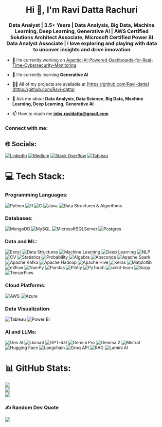 <h1 align="center">Hi 👋, I'm Ravi Datta Rachuri</h1>
<h3 align="center"> Data Analyst | 3.5+ Years | Data Analysis, Big Data, Machine Learning, Deep Learning, Generative AI | AWS Certified Solutions Architect Associate, Microsoft Certified Power BI Data Analyst Associate | I love exploring and playing with data to uncover insights and drive innovation</h3>

- 🔭 I’m currently working on [Agentic-AI-Powered-Dashboards-for-Real-Time-Cybersecurity-Monitoring<be>]([https://github.com/Ravi-datta/Agentic-AI-Powered-Dashboards-for-Real-Time-Cybersecurity-Monitoring])

- 🌱 I’m currently learning **Generative AI**

- 👨‍💻 All of my projects are available at [https://github.com/Ravi-datta](https://github.com/Ravi-datta)

- 💬 Ask me about **Data Analysis, Data Science, Big Data, Machine Learning, Deep Learning, Generative AI**

- 📫 How to reach me **jobs.ravidatta@gmail.com**

<h3 align="left">Connect with me:</h3>


## 🌐 Socials:
[![LinkedIn](https://img.shields.io/badge/LinkedIn-%230077B5.svg?logo=linkedin&logoColor=white)](https://linkedin.com/in/https://www.linkedin.com/in/ravi-datta-rachuri/) [![Medium](https://img.shields.io/badge/Medium-12100E?logo=medium&logoColor=white)](https://medium.com/@ravidatta.rachuri) [![Stack Overflow](https://img.shields.io/badge/-Stackoverflow-FE7A16?logo=stack-overflow&logoColor=white)](https://stackoverflow.com/users/29554077/ravi-datta-rachuri) [![Tableau](https://img.shields.io/badge/Tableau-1F4B99?logo=Tableau&logoColor=white)](https://public.tableau.com/app/profile/ravi.datta.rachuri/vizzes)

# 💻 Tech Stack:

### Programming Languages:
![Python](https://img.shields.io/badge/python-3670A0?style=for-the-badge&logo=python&logoColor=ffdd54)
![R](https://img.shields.io/badge/r-%23276DC3.svg?style=for-the-badge&logo=r&logoColor=white)
![C](https://img.shields.io/badge/c-%2300599C.svg?style=for-the-badge&logo=c&logoColor=white)
![Java](https://img.shields.io/badge/java-%23ED8B00.svg?style=for-the-badge&logo=openjdk&logoColor=white)
![Data Structures & Algorithms](https://img.shields.io/badge/Data%20Structures%20%26%20Algorithms-FF5733?style=for-the-badge&logo=data-structures&logoColor=white)


### Databases:
![MongoDB](https://img.shields.io/badge/MongoDB-%234ea94b.svg?style=for-the-badge&logo=mongodb&logoColor=white)
![MySQL](https://img.shields.io/badge/mysql-4479A1.svg?style=for-the-badge&logo=mysql&logoColor=white)
![MicrosoftSQLServer](https://img.shields.io/badge/Microsoft%20SQL%20Server-CC2927?style=for-the-badge&logo=microsoft%20sql%20server&logoColor=white)
![Postgres](https://img.shields.io/badge/postgres-%23316192.svg?style=for-the-badge&logo=postgresql&logoColor=white)

### Data and ML:
![Excel](https://img.shields.io/badge/Microsoft%20Excel-217346?style=for-the-badge&logo=microsoft-excel&logoColor=white)
![Data Structures](https://img.shields.io/badge/Data%20Structures-FF5733?style=for-the-badge&logo=data-structures&logoColor=white)
![Machine Learning](https://img.shields.io/badge/Machine%20Learning-FF6F00?style=for-the-badge&logo=machine-learning&logoColor=white)
![Deep Learning](https://img.shields.io/badge/Deep%20Learning-DC322F?style=for-the-badge&logo=deep-learning&logoColor=white)
![NLP](https://img.shields.io/badge/NLP-007396?style=for-the-badge&logo=nlp&logoColor=white)
![CV](https://img.shields.io/badge/Computer%20Vision-017CEE?style=for-the-badge&logo=computer-vision&logoColor=white)
![Statistics](https://img.shields.io/badge/Statistics-4D4D4D?style=for-the-badge&logo=statistics&logoColor=white)
![Probability](https://img.shields.io/badge/Probability-660066?style=for-the-badge&logo=probability&logoColor=white)
![Algebra](https://img.shields.io/badge/Algebra-8E44AD?style=for-the-badge&logo=algebra&logoColor=white)
![Anaconda](https://img.shields.io/badge/Anaconda-%2344A833.svg?style=for-the-badge&logo=anaconda&logoColor=white)
![Apache Spark](https://img.shields.io/badge/Apache%20Spark-FDEE21?style=for-the-badge&logo=apachespark&logoColor=black)
![Apache Kafka](https://img.shields.io/badge/Apache%20Kafka-000?style=for-the-badge&logo=apachekafka)
![Apache Hadoop](https://img.shields.io/badge/Apache%20Hadoop-66CCFF?style=for-the-badge&logo=apachehadoop&logoColor=black)
![Apache Hive](https://img.shields.io/badge/Apache%20Hive-FDEE21?style=for-the-badge&logo=apachehive&logoColor=black)
![Keras](https://img.shields.io/badge/Keras-%23D00000.svg?style=for-the-badge&logo=Keras&logoColor=white)
![Matplotlib](https://img.shields.io/badge/Matplotlib-%23ffffff.svg?style=for-the-badge&logo=Matplotlib&logoColor=black)
![mlflow](https://img.shields.io/badge/mlflow-%23d9ead3.svg?style=for-the-badge&logo=numpy&logoColor=blue)
![NumPy](https://img.shields.io/badge/numpy-%23013243.svg?style=for-the-badge&logo=numpy&logoColor=white)
![Pandas](https://img.shields.io/badge/pandas-%23150458.svg?style=for-the-badge&logo=pandas&logoColor=white)
![Plotly](https://img.shields.io/badge/Plotly-%233F4F75.svg?style=for-the-badge&logo=plotly&logoColor=white)
![PyTorch](https://img.shields.io/badge/PyTorch-%23EE4C2C.svg?style=for-the-badge&logo=PyTorch&logoColor=white)
![scikit-learn](https://img.shields.io/badge/scikit--learn-%23F7931E.svg?style=for-the-badge&logo=scikit-learn&logoColor=white)
![Scipy](https://img.shields.io/badge/SciPy-%230C55A5.svg?style=for-the-badge&logo=scipy&logoColor=%white)
![TensorFlow](https://img.shields.io/badge/TensorFlow-%23FF6F00.svg?style=for-the-badge&logo=TensorFlow&logoColor=white)

### Cloud Platforms:
![AWS](https://img.shields.io/badge/AWS-%23FF9900.svg?style=for-the-badge&logo=amazon-aws&logoColor=white)
![Azure](https://img.shields.io/badge/azure-%230072C6.svg?style=for-the-badge&logo=microsoftazure&logoColor=white)

### Data Visualization:
![Tableau](https://img.shields.io/badge/Tableau-E97627?style=for-the-badge&logo=Tableau&logoColor=white)
![Power Bi](https://img.shields.io/badge/power_bi-F2C811?style=for-the-badge&logo=powerbi&logoColor=black)

### AI and LLMs:
![Gen AI](https://img.shields.io/badge/Gen%20AI-FF69B4?style=for-the-badge&logo=artificial-intelligence&logoColor=white)
![Llama3](https://img.shields.io/badge/Llama3-1E90FF?style=for-the-badge&logo=llama&logoColor=white)
![GPT-4.0](https://img.shields.io/badge/GPT--4.0-8A2BE2?style=for-the-badge&logo=OpenAI&logoColor=white)
![Gemini Pro](https://img.shields.io/badge/Gemini%20Pro-FF4500?style=for-the-badge&logo=constellation&logoColor=white)
![Gemma 2](https://img.shields.io/badge/Gemma%202-FFD700?style=for-the-badge&logo=gem&logoColor=white)
![Mistral](https://img.shields.io/badge/Mistral-00CED1?style=for-the-badge&logo=weather&logoColor=white)
![Hugging Face](https://img.shields.io/badge/Hugging%20Face-FFB6C1?style=for-the-badge&logo=hugging-face&logoColor=white)
![Langchain](https://img.shields.io/badge/Langchain-32CD32?style=for-the-badge&logo=chain&logoColor=white)
![Groq API](https://img.shields.io/badge/Groq%20API-000080?style=for-the-badge&logo=api&logoColor=white)
![RAG](https://img.shields.io/badge/RAG-FF6347?style=for-the-badge&logo=graphql&logoColor=white)
![Lamini AI](https://img.shields.io/badge/Lamini%20AI-008080?style=for-the-badge&logo=ai&logoColor=white)

# 📊 GitHub Stats:
![](https://github-readme-stats.vercel.app/api?username=Ravi-datta&theme=dark&hide_border=false&include_all_commits=false&count_private=false)<br/>
![](https://github-readme-streak-stats.herokuapp.com/?user=Ravi-datta&theme=dark&hide_border=false)<br/>
![](https://github-readme-stats.vercel.app/api/top-langs/?username=Ravi-datta&theme=dark&hide_border=false&include_all_commits=false&count_private=false&layout=compact)

### ✍️ Random Dev Quote
![](https://quotes-github-readme.vercel.app/api?type=horizontal&theme=radical)
